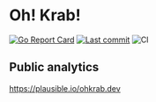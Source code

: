 # Oh! Krab!

[![Go Report Card](https://goreportcard.com/badge/github.com/ohkrab/krab)](https://goreportcard.com/report/github.com/ohkrab/krab)
[![Last commit](https://img.shields.io/github/last-commit/ohkrab/krab)](https://github.com/ohkrab/krab/commits/master)
![CI](https://github.com/ohkrab/krab/actions/workflows/ci.yml/badge.svg)


## Public analytics

https://plausible.io/ohkrab.dev
